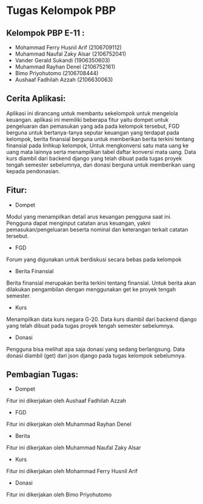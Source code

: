 # Tugas Kelompok PBP

## Kelompok PBP E-11 :

- Mohammad Ferry Husnil Arif (2106709112)
- Muhammad Naufal Zaky Alsar (2106752041)
- Vander Gerald Sukandi (1906350603)
- Muhammad Rayhan Denel (2106752161)
- Bimo Priyohutomo (2106708444)
- Aushaaf Fadhilah Azzah (2106630063)

## Cerita Aplikasi:

Aplikasi ini dirancang untuk membantu sekelompok untuk mengelola keuangan. aplikasi ini memiliki beberapa fitur yaitu dompet untuk pengeluaran dan pemasukan yang ada pada kelompok tersebut, FGD berguna untuk bertanya-tanya seputar keuangan yang terdapat pada kelompok, berita finansial berguna untuk memberikan berita terkini tentang finansial pada linhkup kelompok, Untuk mengkonversi satu mata uang ke uang mata lainnya serta menampilkan tabel daftar konversi mata uang. Data kurs diambil dari backend django yang telah dibuat pada tugas proyek tengah semester sebelumnya, dan donasi berguna untuk memberikan uang kepada pendonasian.

## Fitur:

- Dompet

Modul yang menampilkan detail arus keuangan pengguna saat ini. Pengguna dapat menginput catatan arus keuangan, yakni pemasukan/pengeluaran beserta nominal dan keterangan terkait catatan tersebut.

- FGD

Forum yang digunakan untuk berdiskusi secara bebas pada kelompok

- Berita Finansial

Berita finansial merupakan berita terkini tentang finansial. Untuk berita akan dilakukan pengambilan dengan menggunakan get ke proyek tengah semester.

- Kurs

Menampilkan data kurs negara G-20. Data kurs diambil dari backend django yang telah dibuat pada tugas proyek tengah semester sebelumnya.

- Donasi

Pengguna bisa melihat apa saja donasi yang sedang berlangsung. Data donasi diambil (get) dari json django pada tugas kelompok sebelumnya.

## Pembagian Tugas:

- Dompet

Fitur ini dikerjakan oleh Aushaaf Fadhilah Azzah 

- FGD

Fitur ini dikerjakan oleh Muhammad Rayhan Denel

- Berita

Fitur ini dikerjakan oleh Muhammad Naufal Zaky Alsar

- Kurs

Fitur ini dikerjakan oleh Mohammad Ferry Husnil Arif

- Donasi

Fitur ini dikerjakan oleh Bimo Priyohutomo


